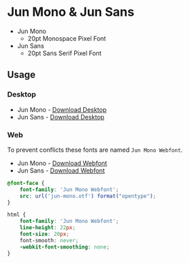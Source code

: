 # Jun Mono & Jun Sans

- Jun Mono
  - 20pt Monospace Pixel Font
- Jun Sans
  - 20pt Sans Serif Pixel Font

## Usage

### Desktop

- Jun Mono - [Download Desktop](./JunMono.otf)
- Jun Sans - [Download Desktop](./JunSans.otf)

### Web

To prevent conflicts these fonts are named `Jun Mono Webfont`.

- Jun Mono - [Download Webfont](./web/jun-mono.otf)
- Jun Sans - [Download Webfont](./web/jun-sans.otf)

```css
@font-face {
    font-family: 'Jun Mono Webfont';
    src: url('jun-mono.otf') format("opentype");
}

html {
    font-family: 'Jun Mono Webfont';
    line-height: 22px;
    font-size: 20px;
    font-smooth: never;
    -webkit-font-smoothing: none;
}
```
